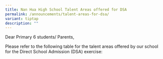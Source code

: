 ```yaml
---
title: Nan Hua High School Talent Areas offered for DSA
permalink: /announcements/talent-areas-for-dsa/
variant: tiptap
description: ""
---
```

<p>Dear Primary 6 students/ Parents,</p>
<p>Please refer to the following table for the talent areas offered by our
school for the Direct School Admission (DSA) exercise:</p>